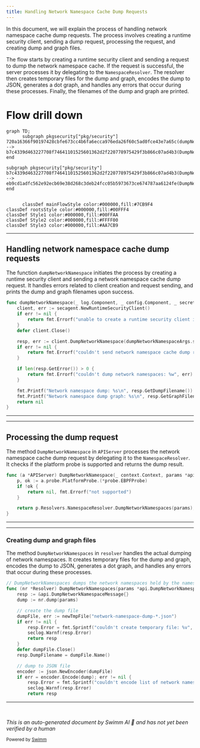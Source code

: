 ```yaml
---
title: Handling Network Namespace Cache Dump Requests
---
```

In this document, we will explain the process of handling network namespace cache dump requests. The process involves creating a runtime security client, sending a dump request, processing the request, and creating dump and graph files.

The flow starts by creating a runtime security client and sending a request to dump the network namespace cache. If the request is successful, the server processes it by delegating to the <SwmToken path="pkg/security/module/server_linux.go" pos="193:7:7" line-data="	return p.Resolvers.NamespaceResolver.DumpNetworkNamespaces(params), nil">`NamespaceResolver`</SwmToken>. The resolver then creates temporary files for the dump and graph, encodes the dump to JSON, generates a dot graph, and handles any errors that occur during these processes. Finally, the filenames of the dump and graph are printed.

# Flow drill down

```mermaid
graph TD;
      subgraph pkgsecurity["pkg/security"]
720a16366f90197428cbfe673cc4b6fa6ecca976eda26f60c5ad0fce43e7a65c(dumpNetworkNamespace):::mainFlowStyle --> b7c4339d463227708f74641101525601362d2f220778975429f3b866c07ad4b3(DumpNetworkNamespace):::mainFlowStyle
end

subgraph pkgsecurity["pkg/security"]
b7c4339d463227708f74641101525601362d2f220778975429f3b866c07ad4b3(DumpNetworkNamespace):::mainFlowStyle --> eb9cd1adfc562e92ecb69e38d268c3deb24fcc05b5973673ce674787aa6124fe(DumpNetworkNamespaces):::mainFlowStyle
end


      classDef mainFlowStyle color:#000000,fill:#7CB9F4
classDef rootsStyle color:#000000,fill:#00FFF4
classDef Style1 color:#000000,fill:#00FFAA
classDef Style2 color:#000000,fill:#FFFF00
classDef Style3 color:#000000,fill:#AA7CB9
```

<SwmSnippet path="/cmd/system-probe/subcommands/runtime/command.go" line="336">

---

## Handling network namespace cache dump requests

The function <SwmToken path="cmd/system-probe/subcommands/runtime/command.go" pos="336:2:2" line-data="func dumpNetworkNamespace(_ log.Component, _ config.Component, _ secrets.Component, dumpNetworkNamespaceArgs *dumpNetworkNamespaceCliParams) error {">`dumpNetworkNamespace`</SwmToken> initiates the process by creating a runtime security client and sending a network namespace cache dump request. It handles errors related to client creation and request sending, and prints the dump and graph filenames upon success.

```go
func dumpNetworkNamespace(_ log.Component, _ config.Component, _ secrets.Component, dumpNetworkNamespaceArgs *dumpNetworkNamespaceCliParams) error {
	client, err := secagent.NewRuntimeSecurityClient()
	if err != nil {
		return fmt.Errorf("unable to create a runtime security client instance: %w", err)
	}
	defer client.Close()

	resp, err := client.DumpNetworkNamespace(dumpNetworkNamespaceArgs.snapshotInterfaces)
	if err != nil {
		return fmt.Errorf("couldn't send network namespace cache dump request: %w", err)
	}

	if len(resp.GetError()) > 0 {
		return fmt.Errorf("couldn't dump network namespaces: %w", err)
	}

	fmt.Printf("Network namespace dump: %s\n", resp.GetDumpFilename())
	fmt.Printf("Network namespace dump graph: %s\n", resp.GetGraphFilename())
	return nil
}
```

---

</SwmSnippet>

<SwmSnippet path="/pkg/security/module/server_linux.go" line="187">

---

## Processing the dump request

The method <SwmToken path="pkg/security/module/server_linux.go" pos="187:9:9" line-data="func (a *APIServer) DumpNetworkNamespace(_ context.Context, params *api.DumpNetworkNamespaceParams) (*api.DumpNetworkNamespaceMessage, error) {">`DumpNetworkNamespace`</SwmToken> in <SwmToken path="pkg/security/module/server_linux.go" pos="187:6:6" line-data="func (a *APIServer) DumpNetworkNamespace(_ context.Context, params *api.DumpNetworkNamespaceParams) (*api.DumpNetworkNamespaceMessage, error) {">`APIServer`</SwmToken> processes the network namespace cache dump request by delegating it to the <SwmToken path="pkg/security/module/server_linux.go" pos="193:7:7" line-data="	return p.Resolvers.NamespaceResolver.DumpNetworkNamespaces(params), nil">`NamespaceResolver`</SwmToken>. It checks if the platform probe is supported and returns the dump result.

```go
func (a *APIServer) DumpNetworkNamespace(_ context.Context, params *api.DumpNetworkNamespaceParams) (*api.DumpNetworkNamespaceMessage, error) {
	p, ok := a.probe.PlatformProbe.(*probe.EBPFProbe)
	if !ok {
		return nil, fmt.Errorf("not supported")
	}

	return p.Resolvers.NamespaceResolver.DumpNetworkNamespaces(params), nil
}
```

---

</SwmSnippet>

<SwmSnippet path="/pkg/security/resolvers/netns/resolver.go" line="651">

---

### Creating dump and graph files

The method <SwmToken path="pkg/security/resolvers/netns/resolver.go" pos="651:2:2" line-data="// DumpNetworkNamespaces dumps the network namespaces held by the namespace resolver">`DumpNetworkNamespaces`</SwmToken> in <SwmToken path="pkg/security/resolvers/netns/resolver.go" pos="651:20:20" line-data="// DumpNetworkNamespaces dumps the network namespaces held by the namespace resolver">`resolver`</SwmToken> handles the actual dumping of network namespaces. It creates temporary files for the dump and graph, encodes the dump to JSON, generates a dot graph, and handles any errors that occur during these processes.

```go
// DumpNetworkNamespaces dumps the network namespaces held by the namespace resolver
func (nr *Resolver) DumpNetworkNamespaces(params *api.DumpNetworkNamespaceParams) *api.DumpNetworkNamespaceMessage {
	resp := &api.DumpNetworkNamespaceMessage{}
	dump := nr.dump(params)

	// create the dump file
	dumpFile, err := newTmpFile("network-namespace-dump-*.json")
	if err != nil {
		resp.Error = fmt.Sprintf("couldn't create temporary file: %v", err)
		seclog.Warnf(resp.Error)
		return resp
	}
	defer dumpFile.Close()
	resp.DumpFilename = dumpFile.Name()

	// dump to JSON file
	encoder := json.NewEncoder(dumpFile)
	if err = encoder.Encode(dump); err != nil {
		resp.Error = fmt.Sprintf("couldn't encode list of network namespace: %v", err)
		seclog.Warnf(resp.Error)
		return resp
```

---

</SwmSnippet>

&nbsp;

*This is an auto-generated document by Swimm AI 🌊 and has not yet been verified by a human*

<SwmMeta version="3.0.0" repo-id="Z2l0aHViJTNBJTNBZGF0YWRvZy1hZ2VudCUzQSUzQVN3aW1tLURlbW8=" repo-name="datadog-agent"><sup>Powered by [Swimm](/)</sup></SwmMeta>
